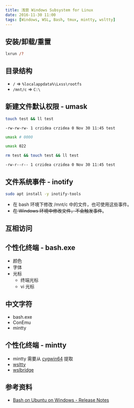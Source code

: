 ```yaml
---
title: 浅尝 Windows Subsystem for Linux
date: 2016-11-30 11:00
tags: [Windows, WSL, Bash, tmux, mintty, wsltty]
---
```


## 安装/卸载/重置

```ps
lxrun /?
```

## 目录结构

- `/` => `%localappdata%\Lxss\rootfs`
- `/mnt/c` => `C:\`


## 新建文件默认权限 - umask

```sh
touch test && ll test
```

```
-rw-rw-rw- 1 crzidea crzidea 0 Nov 30 11:45 test
```

```sh
umask # 0000
```

```sh
umask 022
```

```sh
rm test && touch test && ll test
```

```
-rw-r--r-- 1 crzidea crzidea 0 Nov 30 11:45 test
```

## 文件系统事件 - inotify

```sh
sudo apt install -y inotify-tools
```

- 在 bash 环境下修改 /mnt/c 中的文件，也可使用这些事件。
- ~~在 Windows 环境中修改文件，不会触发事件~~。

## 互相访问

## 个性化终端 - bash.exe

- 颜色
- 字体
- 光标
  - 终端光标
  - vi 光标

## 中文字符

- bash.exe
- ConEmu
- mintty

## 个性化终端 - mintty

- mintty 需要从 [cygwin64](cygwin64) 提取
- [wsltty](https://github.com/mintty/wsltty)
- [wslbridge](https://github.com/rprichard/wslbridge/releases)

## 参考资料

- [Bash on Ubuntu on Windows - Release Notes](https://msdn.microsoft.com/en-us/commandline/wsl/release_notes)

